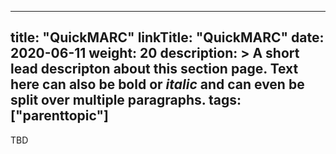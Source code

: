 
---
title: "QuickMARC"
linkTitle: "QuickMARC"
date: 2020-06-11
weight: 20
description: >
  A short lead descripton about this section page. Text here can also be **bold** or _italic_ and can even be split over multiple paragraphs.
tags: ["parenttopic"]
---

TBD
